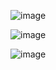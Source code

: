 ![image](https://github.com/davender-singh1/aws-node-http-api-project/assets/106000634/7124c2cf-35d4-47f3-b538-6ed5c44e13cf)


![image](https://github.com/davender-singh1/aws-node-http-api-project/assets/106000634/753faa25-f4eb-4ba0-9ac9-b0cb28cd6489)


![image](https://github.com/davender-singh1/aws-node-http-api-project/assets/106000634/35cb2822-6bff-4a21-9529-e3737d92cd72)
